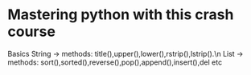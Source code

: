 # Mastering python with this crash course

Basics
  String -> methods: title(),upper(),lower(),rstrip(),lstrip().\n
  List -> methods: sort(),sorted(),reverse(),pop(),append(),insert(),del etc
